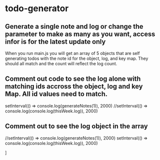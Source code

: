 # todo-generator

## Generate a single note and log or change the parameter to make as many as you want, access infor is for the latest update only

When you run main.js you will get an array of 5 objects that are self generating todos with the note id for the object, log, and key map. They should all match and the count will reflect the log count. 

## Comment out code to see the log alone  with matching ids accross the object, log and key Map. All id values need to match. 

setInterval(() => console.log(generateNotes(1)), 2000)
//setInterval(() => console.log(console.log(thisWeek.log)), 2000)

## Comment out to see the log object in the array

//setInterval(() => console.log(generateNotes(1)), 2000)
setInterval(() => console.log(console.log(thisWeek.log)), 2000)

]

